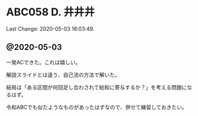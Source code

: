 # ABC058 D. 井井井

Last Change: 2020-05-03 18:03:49.

## @2020-05-03

一発ACできた。これは嬉しい。

解説スライドとは違う、自己流の方法で解いた。

結局は「ある区間が何回足し合わされて総和に寄与するか？」を考える問題になるはず。

令和ABCでも似たようなものがあったはずなので、併せて練習しておきたい。
